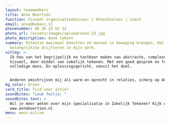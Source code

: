 ```yaml
---
layout: teammembers
title: Anne Boertien
function: Visueel organisatieadviseur | Ontwikkelaar | Coach
email: anne@humanc.nl
phonenumber: 06 36 25 62 32
photo_url: /assets/images/upload/anne-23.jpg
photo_description: Anne tekent
summary: Potentie maximaal benutten en mensen in beweging brengen, dat zijn de
  belangrijkste drijfveren in mijn werk.
uitleg: >-
  Ik hou van het begrijpelijk en tastbaar maken van abstracte, complexe zaken.
  Visueel, door middel van zakelijk tekenen. Met een goed gesprek en focus op de
  volledige mens. En oplossingsgericht, vanuit het doel.


  Anderen omschrijven mij als warm en oprecht in relaties, scherp op de inhoud, en praktisch en creatief in de uitvoering.
bg_color: Groen
card_title: Tijd voor actie?
soundbites: "Leuk feitje: "
soundbites_text: >
  Wil je meer weten over mijn specialisatie in Zakelijk Tekenen? Kijk dan op
  www.anneboertien.nl 
menu: menu-active
---
```

